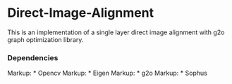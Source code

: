 # Direct-Image-Alignment

This is an implementation of a single layer direct image alignment with g2o graph optimization library.

### Dependencies

Markup: * Opencv
Markup: * Eigen
Markup: * g2o
Markup: * Sophus


